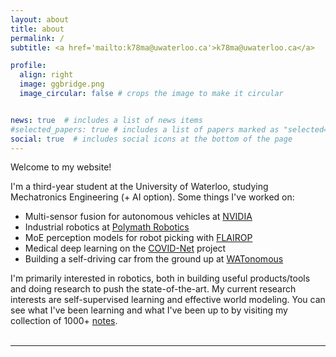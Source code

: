 ```yaml
---
layout: about
title: about
permalink: /
subtitle: <a href='mailto:k78ma@uwaterloo.ca'>k78ma@uwaterloo.ca</a>

profile:
  align: right
  image: ggbridge.png
  image_circular: false # crops the image to make it circular


news: true  # includes a list of news items
#selected_papers: true # includes a list of papers marked as "selected={true}"
social: true  # includes social icons at the bottom of the page
---
```

Welcome to my website!

I'm a third-year student at the University of Waterloo, studying Mechatronics Engineering (+ AI option). Some things I've worked on:
- Multi-sensor fusion for autonomous vehicles at [NVIDIA](https://www.nvidia.com/en-us/)
- Industrial robotics at [Polymath Robotics](https://www.polymathrobotics.com/)
- MoE perception models for robot picking with [FLAIROP](https://flairop.com/)
- Medical deep learning on the [COVID-Net](https://nrc.canada.ca/en/research-development/research-collaboration/programs/covid-net-ai-assisted-diagnosis-prognosis-covid-19-infection) project
- Building a self-driving car from the ground up at [WATonomous](https://www.watonomous.ca/)

I'm primarily interested in robotics, both in building useful products/tools and doing research to push the state-of-the-art. My current research interests are self-supervised learning and effective world modeling. You can see what I've been learning and what I've been up to by visiting my collection of 1000+ [notes](https://k78ma.github.io/quartz).
<br>
<br>

---
